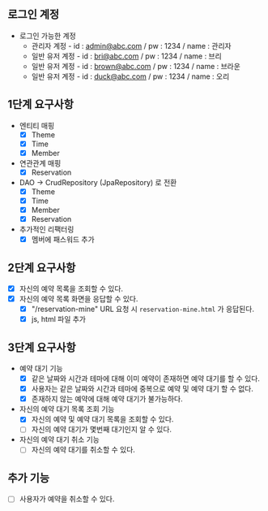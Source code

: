 ## 로그인 계정

- 로그인 가능한 계정
    - 관리자 계정 - id : admin@abc.com / pw : 1234 / name : 관리자
    - 일반 유저 계정 - id : bri@abc.com / pw : 1234 / name : 브리
    - 일반 유저 계정 - id : brown@abc.com / pw : 1234 / name : 브라운
    - 일반 유저 계정 - id : duck@abc.com / pw : 1234 / name : 오리

## 1단계 요구사항

- 엔티티 매핑
    - [x] Theme
    - [x] Time
    - [x] Member
- 연관관계 매핑
    - [x] Reservation
- DAO -> CrudRepository (JpaRepository) 로 전환
    - [x] Theme
    - [x] Time
    - [x] Member
    - [x] Reservation
- 추가적인 리팩터링
    - [x] 멤버에 패스워드 추가

## 2단계 요구사항

- [x] 자신의 예약 목록을 조회할 수 있다.
- [x] 자신의 예약 목록 화면을 응답할 수 있다.
    - [x] "/reservation-mine" URL 요청 시 `reservation-mine.html` 가 응답된다.
    - [x] js, html 파일 추가

## 3단계 요구사항

- 예약 대기 기능
    - [x] 같은 날짜와 시간과 테마에 대해 이미 예약이 존재하면 예약 대기를 할 수 있다.
    - [x] 사용자는 같은 날짜와 시간과 테마에 중복으로 예약 및 예약 대기 할 수 없다.
    - [x] 존재하지 않는 예약에 대해 예약 대기가 불가능하다.

- 자신의 예약 대기 목록 조회 기능
    - [x] 자신의 예약 및 예약 대기 목록을 조회할 수 있다.
    - [ ] 자신의 예약 대기가 몇번째 대기인지 알 수 있다.

- 자신의 예약 대기 취소 기능
    - [ ] 자신의 예약 대기를 취소할 수 있다.

## 추가 기능

- [ ] 사용자가 예약을 취소할 수 있다.
